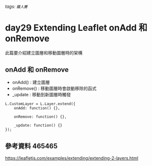 ###### tags: `鐵人賽`

# day29 Extending Leaflet onAdd 和 onRemove

此篇要介紹建立圖層和移動圖層時的架構

## onAdd 和 onRemove

- onAdd() : 建立圖層
- onRemove() : 移動圖層時會啟動移除的函式
- \_update : 移動到新圖層時觸發

```javascript!
L.CustomLayer = L.Layer.extend({
    onAdd: function() {},

    onRemove: function() {},

    _update: function() {}
});

```

## 參考資料 465465

https://leafletjs.com/examples/extending/extending-2-layers.html
